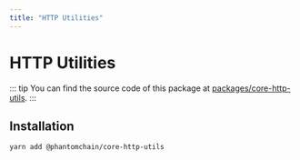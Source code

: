 ```yaml
---
title: "HTTP Utilities"
---
```


# HTTP Utilities

::: tip
You can find the source code of this package at [packages/core-http-utils](https://github.com/PhantomChain/core/tree/develop/packages/core-http-utils).
:::

## Installation

```bash
yarn add @phantomchain/core-http-utils
```

